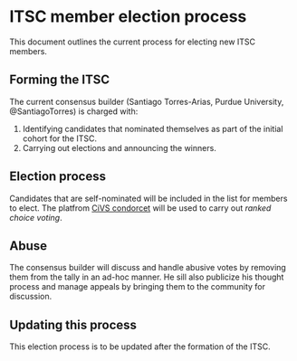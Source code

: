 # ITSC member election process

This document outlines the current process for electing new ITSC members.

## Forming the ITSC

The current consensus builder (Santiago Torres-Arias, Purdue University, @SantiagoTorres) is charged with:

1. Identifying candidates that nominated themselves as part of the initial cohort for the ITSC.
2. Carrying out elections and announcing the winners.

## Election process

Candidates that are self-nominated will be included in the list for members to elect.
The platfrom [CiVS condorcet](https://civs1.civs.us/) will be used to carry out *ranked choice voting*.

## Abuse

The consensus builder will discuss and handle abusive votes by removing them from the tally in an ad-hoc manner.
He sill also publicize his thought process and manage appeals by bringing them to the community for discussion.

## Updating this process

This election process is to be updated after the formation of the ITSC.

